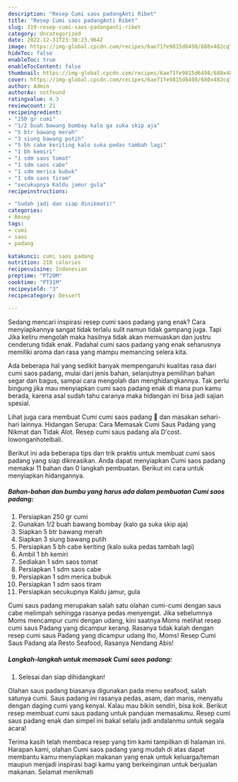 ```yaml
---
description: "Resep Cumi saos padangAnti Ribet"
title: "Resep Cumi saos padangAnti Ribet"
slug: 219-resep-cumi-saos-padanganti-ribet
category: Uncategorized
date: 2022-12-31T23:38:23.964Z
image: https://img-global.cpcdn.com/recipes/6ae71fe9815d6498/680x482cq70/cumi-saos-padang-foto-resep-utama.jpg
hideToc: false
enableToc: true
enableTocContent: false
thumbnail: https://img-global.cpcdn.com/recipes/6ae71fe9815d6498/680x482cq70/cumi-saos-padang-foto-resep-utama.jpg
cover: https://img-global.cpcdn.com/recipes/6ae71fe9815d6498/680x482cq70/cumi-saos-padang-foto-resep-utama.jpg
author: Admin
authorAv: notfound
ratingvalue: 4.3
reviewcount: 21
recipeingredient:
- "250 gr cumi"
- "1/2 buah bawang bombay kalo ga suka skip aja"
- "5 btr bawang merah"
- "3 siung bawang putih"
- "5 bh cabe keriting kalo suka pedas tambah lagi"
- "1 bh kemiri"
- "1 sdm saos tomat"
- "1 sdm saos cabe"
- "1 sdm merica bubuk"
- "1 sdm saos tiram"
- "secukupnya Kaldu jamur gula"
recipeinstructions:

- "Sudah jadi dan siap dinikmati!"
categories:
- Resep
tags:
- cumi
- saos
- padang

katakunci: cumi saos padang 
nutrition: 210 calories
recipecuisine: Indonesian
preptime: "PT20M"
cooktime: "PT31M"
recipeyield: "3"
recipecategory: Dessert

---
```



Sedang mencari inspirasi resep cumi saos padang yang enak? Cara menyiapkannya sangat tidak terlalu sulit namun tidak gampang juga. Tapi Jika keliru mengolah maka hasilnya tidak akan memuaskan dan justru cenderung tidak enak. Padahal cumi saos padang yang enak seharusnya memiliki aroma dan rasa yang mampu memancing selera kita.


Ada beberapa hal yang sedikit banyak mempengaruhi kualitas rasa dari cumi saos padang, mulai dari jenis bahan, selanjutnya pemilihan bahan segar dan bagus, sampai cara mengolah dan menghidangkannya. Tak perlu bingung jika mau menyiapkan cumi saos padang enak di mana pun kamu berada, karena asal sudah tahu caranya maka hidangan ini bisa jadi sajian spesial.

Lihat juga cara membuat Cumi cumi saos padang 🦑 dan masakan sehari-hari lainnya. Hidangan Serupa: Cara Memasak Cumi Saus Padang yang Nikmat dan Tidak Alot. Resep cumi saus padang ala D&#39;cost. lowonganhotelbali.


Berikut ini ada beberapa tips dan trik praktis untuk membuat cumi saos padang yang siap dikreasikan. Anda dapat menyiapkan Cumi saos padang memakai 11 bahan dan 0 langkah pembuatan. Berikut ini cara untuk menyiapkan hidangannya.

<!--inarticleads1-->

##### Bahan-bahan dan bumbu yang harus ada dalam pembuatan Cumi saos padang:

1. Persiapkan 250 gr cumi
1. Gunakan 1/2 buah bawang bombay (kalo ga suka skip aja)
1. Siapkan 5 btr bawang merah
1. Siapkan 3 siung bawang putih
1. Persiapkan 5 bh cabe keriting (kalo suka pedas tambah lagi)
1. Ambil 1 bh kemiri
1. Sediakan 1 sdm saos tomat
1. Persiapkan 1 sdm saos cabe
1. Persiapkan 1 sdm merica bubuk
1. Persiapkan 1 sdm saos tiram
1. Persiapkan secukupnya Kaldu jamur, gula


Cumi saus padang merupakan salah satu olahan cumi-cumi dengan saus cabe melimpah sehingga rasanya pedas menyengat. Jika sebelumnya Moms mencampur cumi dengan udang, kini saatnya Moms melihat resep cumi saus Padang yang dicampur kerang. Rasanya tidak kalah dengan resep cumi saus Padang yang dicampur udang lho, Moms! Resep Cumi Saus Padang ala Resto Seafood, Rasanya Nendang Abis! 

<!--inarticleads2-->

##### Langkah-langkah untuk memasak Cumi saos padang:


1. Selesai dan siap dihidangkan!

Olahan saus padang biasanya digunakan pada menu seafood, salah satunya cumi. Saus padang ini rasanya pedas, asam, dan manis, menyatu dengan daging cumi yang kenyal. Kalau mau bikin sendiri, bisa kok. Berikut resep membuat cumi saus padang untuk panduan memasakmu. Resep cumi saus padang enak dan simpel ini bakal selalu jadi andalanmu untuk segala acara! 

Terima kasih telah membaca resep yang tim kami tampilkan di halaman ini. Harapan kami, olahan Cumi saos padang yang mudah di atas dapat membantu kamu menyiapkan makanan yang enak untuk keluarga/teman maupun menjadi inspirasi bagi kamu yang berkeinginan untuk berjualan makanan. Selamat menikmati
